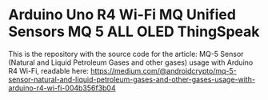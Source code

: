 # Arduino Uno R4 Wi-Fi MQ Unified Sensors MQ 5 ALL OLED ThingSpeak

This is the repository with the source code for the article: MQ-5 Sensor (Natural and Liquid Petroleum Gases and other gases) usage with Arduino R4 Wi-Fi, readable here: https://medium.com/@androidcrypto/mq-5-sensor-natural-and-liquid-petroleum-gases-and-other-gases-usage-with-arduino-r4-wi-fi-004b356f3b04
